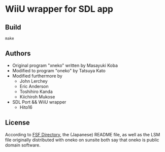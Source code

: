 # WiiU wrapper for SDL app

##  Build

```
make
```

## Authors

* Original program "xneko" written by Masayuki Koba
* Modified to program "oneko" by Tatsuya Kato
* Modified furthermore by
  - John Lerchey
  - Eric Anderson
  - Toshihiro Kanda
  - Kiichiroh Mukose
* SDL Port && WiiU wrapper
  - Hito16

## License

According to [FSF Directory][1], the (Japanese) README file, as well as the LSM file originally distributed with oneko on sunsite both say that oneko is public domain software.

[1]: https://directory.fsf.org/wiki/Oneko#tab=Details
